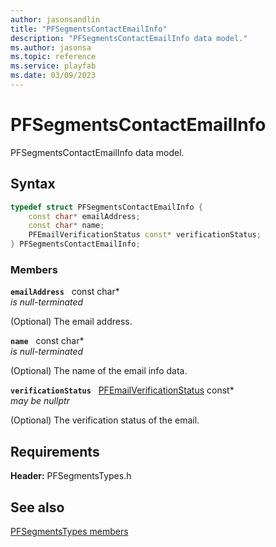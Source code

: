 ```yaml
---
author: jasonsandlin
title: "PFSegmentsContactEmailInfo"
description: "PFSegmentsContactEmailInfo data model."
ms.author: jasonsa
ms.topic: reference
ms.service: playfab
ms.date: 03/09/2023
---
```


# PFSegmentsContactEmailInfo  

PFSegmentsContactEmailInfo data model.  

## Syntax  
  
```cpp
typedef struct PFSegmentsContactEmailInfo {  
    const char* emailAddress;  
    const char* name;  
    PFEmailVerificationStatus const* verificationStatus;  
} PFSegmentsContactEmailInfo;  
```
  
### Members  
  
**`emailAddress`** &nbsp; const char*  
*is null-terminated*  
  
(Optional) The email address.
  
**`name`** &nbsp; const char*  
*is null-terminated*  
  
(Optional) The name of the email info data.
  
**`verificationStatus`** &nbsp; [PFEmailVerificationStatus](../../pftypes/enums/pfemailverificationstatus.md) const*  
*may be nullptr*  
  
(Optional) The verification status of the email.
  
  
## Requirements  
  
**Header:** PFSegmentsTypes.h
  
## See also  
[PFSegmentsTypes members](../pfsegmentstypes_members.md)  

  
  
